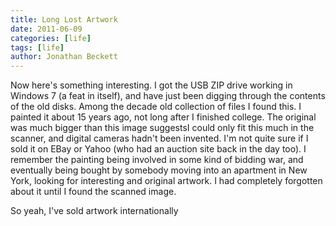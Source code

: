 ```yaml
---
title: Long Lost Artwork
date: 2011-06-09
categories: [life]
tags: [life]
author: Jonathan Beckett
---
```


Now here's something interesting. I got the USB ZIP drive working in Windows 7 (a feat in itself), and have just been digging through the contents of the old disks. Among the decade old collection of files I found this. I painted it about 15 years ago, not long after I finished college. The original was much bigger than this image suggestsI could only fit this much in the scanner, and digital cameras hadn't been invented. I'm not quite sure if I sold it on EBay or Yahoo (who had an auction site back in the day too). I remember the painting being involved in some kind of bidding war, and eventually being bought by somebody moving into an apartment in New York, looking for interesting and original artwork. I had completely forgotten about it until I found the scanned image.

So yeah, I've sold artwork internationally